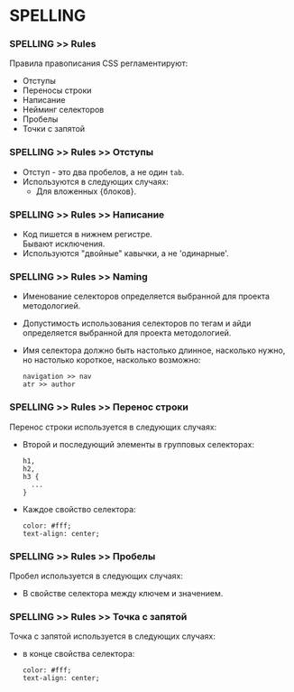 # SPELLING

### SPELLING >> Rules
Правила правописания CSS регламентируют:
- Отступы
- Переносы строки
- Написание
- Нейминг селекторов
- Пробелы
- Точки с запятой

### SPELLING >> Rules >> Отступы
- Отступ - это два пробелов, а не один `tab`.
- Используются в следующих случаях:
  - Для вложенных {блоков}.

### SPELLING >> Rules >> Написание
- Код пишется в нижнем регистре.  
Бывают исключения.
- Используются "двойные" кавычки, а не 'одинарные'.

### SPELLING >> Rules >> Naming
- Именование селекторов определяется выбранной для проекта методологией.
- Допустимость использования селекторов по тегам и айди определяется выбранной для проекта методологией.
- Имя селектора должно быть настолько длинное, насколько
нужно, но настолько короткое, насколько возможно:

  ```
  navigation >> nav
  atr >> author
  ```

### SPELLING >> Rules >> Перенос строки
Перенос строки используется в следующих случаях:
- Второй и последующий элементы в групповых селекторах:

  ```
  h1,
  h2,
  h3 {
    ...
  }
  ```
- Каждое свойство селектора:

  ```
  color: #fff;
  text-align: center;
  ```

### SPELLING >> Rules >> Пробелы
Пробел используется в следующих случаях:
- В свойстве селектора между ключем и значением.

### SPELLING >> Rules >> Точка с запятой
Точка с запятой используется в следующих случаях:
  - в конце свойства селектора:

    ```
    color: #fff;
    text-align: center;
    ```
